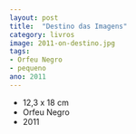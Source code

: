 ```yaml
---
layout: post
title:  "Destino das Imagens"
category: livros
image: 2011-on-destino.jpg
tags:
- Orfeu Negro
- pequeno
ano: 2011
---
```


- 12,3 x 18 cm
- Orfeu Negro
- 2011

